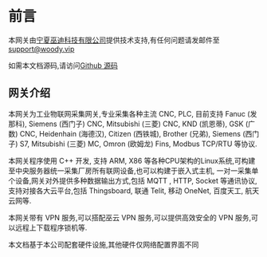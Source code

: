 # 前言

本网关由[宁夏巫迪科技有限公司](https://www.woody.vip)提供技术支持,有任何问题请发邮件至<support@woody.vip>

如需本文档源码,请访问[Github 源码](https://github.com/woodytechnology/boxdoc)

## 网关介绍

本网关为工业物联网采集网关,专业采集各种主流 CNC, PLC, 目前支持 Fanuc (发那科), Siemens (西门子) CNC, Mitsubishi (三菱) CNC, 
KND (凯恩蒂), GSK (广数) CNC, Heidenhain (海德汉), Citizen (西铁城), Brother (兄弟), Siemens (西门子) S7, Mitsubishi (三菱) MC, Omron (欧姆龙) Fins, Modbus TCP/RTU 等协议.

本网关程序使用 C++ 开发, 支持 ARM, X86 等各种CPU架构的Linux系统,可构建至中央服务器统一采集厂房所有联网设备,也可以构建于嵌入式主机,
一对一采集单个设备,网关对外提供多种数据输出方式,包括 MQTT , HTTP, Socket 等通讯协议,支持对接各大云平台,包括 Thingsboard, 联通 Telit, 
移动 OneNet, 百度天工, 航天云网等.

本网关带有 VPN 服务,可以搭配巫云 VPN 服务,可以提供高效安全的 VPN 服务,可以远程上下载程序锁机等.

本文档基于本公司配套硬件设施,其他硬件仅网络配置界面不同